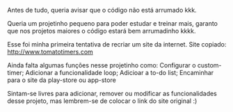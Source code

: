 Antes de tudo, queria avisar que o código não está arrumado kkk.

Queria um projetinho pequeno para poder estudar e treinar mais, garanto que nos projetos maiores o código estará bem arrumadinho kkkk.

Esse foi minha primeira tentativa de recriar um site da internet.
Site copiado: http://www.tomatotimers.com

Ainda falta algumas funções nesse projetinho como:
    Configurar o custom-timer;
    Adicionar a funcionalidade loop;
    Adicioar a to-do list;
    Encaminhar para o site da play-store ou app-store

Sintam-se livres para adicionar, remover ou modificar as funcionalidades desse projeto, mas lembrem-se de colocar o link do site original :)

